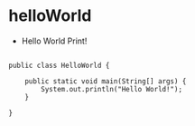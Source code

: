 # helloWorld

* Hello World Print!
```

public class HelloWorld {

	public static void main(String[] args) {
		System.out.println("Hello World!");
	}

}
```
